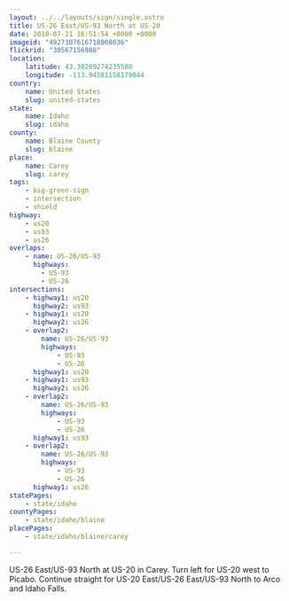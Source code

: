 ```yaml
---
layout: ../../layouts/sign/single.astro
title: US-26 East/US-93 North at US-20
date: 2018-07-21 16:51:54 +0000 +0000
imageid: "4927307616718008036"
flickrid: "30567156988"
location:
    latitude: 43.30209274235588
    longitude: -113.94581158179044
country:
    name: United States
    slug: united-states
state:
    name: Idaho
    slug: idaho
county:
    name: Blaine County
    slug: blaine
place:
    name: Carey
    slug: carey
tags:
    - big-green-sign
    - intersection
    - shield
highway:
    - us20
    - us93
    - us26
overlaps:
    - name: US-26/US-93
      highways:
        - US-93
        - US-26
intersections:
    - highway1: us20
      highway2: us93
    - highway1: us20
      highway2: us26
    - overlap2:
        name: US-26/US-93
        highways:
            - US-93
            - US-26
      highway1: us20
    - highway1: us93
      highway2: us26
    - overlap2:
        name: US-26/US-93
        highways:
            - US-93
            - US-26
      highway1: us93
    - overlap2:
        name: US-26/US-93
        highways:
            - US-93
            - US-26
      highway1: us26
statePages:
    - state/idaho
countyPages:
    - state/idaho/blaine
placePages:
    - state/idaho/blaine/carey

---
```

US-26 East/US-93 North at US-20 in Carey.  Turn left for US-20 west to Picabo.  Continue straight for US-20 East/US-26 East/US-93 North to Arco and Idaho Falls.
